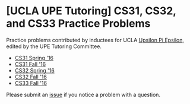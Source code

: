 # [UCLA UPE Tutoring] CS31, CS32, and CS33 Practice Problems

Practice problems contributed by inductees for UCLA [Upsilon Pi Epsilon](https://upe.seas.ucla.edu/), edited by the UPE Tutoring Committee.

* [CS31 Spring '16](https://github.com/uclaupe-tutoring/practice-problems/wiki/CS-31-(Spring-'16))
* [CS31 Fall '16](https://github.com/uclaupe-tutoring/practice-problems/wiki/CS-31-(Fall-'16))
* [CS32 Spring '16](https://github.com/uclaupe-tutoring/practice-problems/wiki/CS-32-(Spring-'16))
* [CS32 Fall '16](https://github.com/uclaupe-tutoring/practice-problems/wiki/CS-32-(Fall-'16))
* [CS33 Fall '16](https://github.com/uclaupe-tutoring/practice-problems/wiki/CS-33-(Fall-'16))

Please submit an [issue](https://github.com/uclaupe-tutoring/practice-problems/issues) if you notice a problem with a question.

